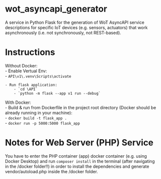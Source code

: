# wot_asyncapi_generator
A service in Python Flask for the generation of WoT AsyncAPI service descriptions for specific IoT devices (e.g. sensors, actuators) that work asynchronously (i.e. not synchronously, not REST-based).

# Instructions
Without Docker:  
    - Enable Vertual Env:  
        - `API\v1\.venv\Scripts\activate` 

    - Run flask application:  
        - `cd \API`  
        - `python -m flask --app v1 run --debug`  

With Docker:  
    - Build & run from Dockerfile in the project root directory (Docker should be already running in your machine):  
        - `docker build -t flask_app .`  
        - `docker run -p 5000:5000 flask_app`

# Notes for Web Server (PHP) Service
You have to enter the PHP container (app) docker container (e.g. using Docker Desktop) and run `composer install` in the terminal (after navigating in the /docker folder!!) in order to install the dependencies and generate vendor/autoload.php inside the /docker folder.